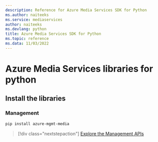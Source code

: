```yaml
---
description: Reference for Azure Media Services SDK for Python
ms.author: naiteeks
ms.service: mediaservices
author: naiteeks
ms.devlang: python
title: Azure Media Services SDK for Python
ms.topic: reference
ms.data: 11/03/2022
---
```

# Azure Media Services libraries for python

## Install the libraries


### Management

```bash
pip install azure-mgmt-media
```
> [!div class="nextstepaction"]
> [Explore the Management APIs](/python/api/overview/azure/mediaservices/management)